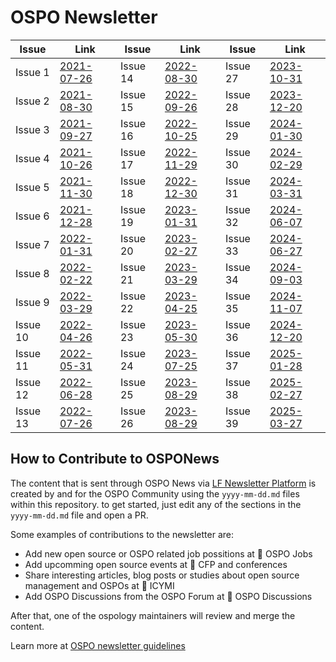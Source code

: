 # OSPO Newsletter

| **Issue** | **Link**                                                                                               | **Issue** | **Link**                                                                                               | **Issue** | **Link**                                                                                               |
|-----------|--------------------------------------------------------------------------------------------------------|-----------|--------------------------------------------------------------------------------------------------------|-----------|--------------------------------------------------------------------------------------------------------|
| Issue 1   | [2021-07-26](https://github.com/todogroup/ospology/blob/main/newsletter/2021-07-26.md)                 | Issue 14  | [2022-08-30](https://github.com/todogroup/ospology/blob/main/newsletter/2022-08-30.md)                 | Issue 27  | [2023-10-31](https://github.com/todogroup/ospology/blob/main/newsletter/2023-10-31.md)                 |
| Issue 2   | [2021-08-30](https://github.com/todogroup/ospology/blob/main/newsletter/2021-08-30.md)                 | Issue 15  | [2022-09-26](https://github.com/todogroup/ospology/blob/main/newsletter/2022-09-26.md)                 | Issue 28  | [2023-12-20](https://github.com/todogroup/ospology/blob/main/newsletter/2023-12-20.md)                 |
| Issue 3   | [2021-09-27](https://github.com/todogroup/ospology/blob/main/newsletter/2021-09-27.md)                 | Issue 16  | [2022-10-25](https://github.com/todogroup/ospology/blob/main/newsletter/2022-10-25.md)                 | Issue 29  | [2024-01-30](https://github.com/todogroup/ospology/blob/main/newsletter/2024-01-30.md)                 |
| Issue 4   | [2021-10-26](https://github.com/todogroup/ospology/blob/main/newsletter/2021-10-26.md)                 | Issue 17  | [2022-11-29](https://github.com/todogroup/ospology/blob/main/newsletter/2022-11-29.md)                 | Issue 30  | [2024-02-29](https://github.com/todogroup/ospology/blob/main/newsletter/2024-02-29.md)                 |
| Issue 5   | [2021-11-30](https://github.com/todogroup/ospology/blob/main/newsletter/2021-11-30.md)                 | Issue 18  | [2022-12-30](https://github.com/todogroup/ospology/blob/main/newsletter/2022-12-30.md)                 | Issue 31  | [2024-03-31](https://github.com/todogroup/ospology/blob/main/newsletter/2024-03-31.md)                 |
| Issue 6   | [2021-12-28](https://github.com/todogroup/ospology/blob/main/newsletter/2021-12-28.md)                 | Issue 19  | [2023-01-31](https://github.com/todogroup/ospology/blob/main/newsletter/2023-01-31.md)                 | Issue 32  | [2024-06-07](https://github.com/todogroup/ospology/blob/main/newsletter/2024-06-07.md)                 |
| Issue 7   | [2022-01-31](https://github.com/todogroup/ospology/blob/main/newsletter/2022-01-31.md)                 | Issue 20  | [2023-02-27](https://github.com/todogroup/ospology/blob/main/newsletter/2023-02-27.md)                 | Issue 33  | [2024-06-27](https://github.com/todogroup/ospology/blob/main/newsletter/2024-06-27.md)                 |
| Issue 8   | [2022-02-22](https://github.com/todogroup/ospology/blob/main/newsletter/2022-02-22.md)                 | Issue 21  | [2023-03-29](https://github.com/todogroup/ospology/blob/main/newsletter/2023-03-29.md)                 | Issue 34  | [2024-09-03](https://github.com/todogroup/ospology/blob/main/newsletter/2024-09-03.md)                 |
| Issue 9   | [2022-03-29](https://github.com/todogroup/ospology/blob/main/newsletter/2022-03-29.md)                 | Issue 22  | [2023-04-25](https://github.com/todogroup/ospology/blob/main/newsletter/2023-04-25.md)                 | Issue 35  | [2024-11-07](https://github.com/todogroup/ospology/blob/main/newsletter/2024-11-07.md)                 |
| Issue 10  | [2022-04-26](https://github.com/todogroup/ospology/blob/main/newsletter/2022-04-26.md)                 | Issue 23  | [2023-05-30](https://github.com/todogroup/ospology/blob/main/newsletter/2023-05-30.md)                 | Issue 36  | [2024-12-20](https://github.com/todogroup/ospology/blob/main/newsletter/2024-12-20.md)                 |
| Issue 11  | [2022-05-31](https://github.com/todogroup/ospology/blob/main/newsletter/2022-05-31.md)                 | Issue 24  | [2023-07-25](https://github.com/todogroup/ospology/blob/main/newsletter/2023-07-25.md)                 | Issue 37  | [2025-01-28](https://github.com/todogroup/ospology/blob/main/newsletter/2025-01-28.md)                 |
| Issue 12  | [2022-06-28](https://github.com/todogroup/ospology/blob/main/newsletter/2022-06-28.md)                 | Issue 25  | [2023-08-29](https://github.com/todogroup/ospology/blob/main/newsletter/2023-08-29.md)                 | Issue 38  | [2025-02-27](https://github.com/todogroup/ospology/blob/main/newsletter/2025-02-27.md)                 |
| Issue 13  | [2022-07-26](https://github.com/todogroup/ospology/blob/main/newsletter/2022-07-26.md)                 | Issue 26  | [2023-08-29](https://github.com/todogroup/ospology/blob/main/newsletter/2023-08-29.md)                 | Issue 39  | [2025-03-27](https://github.com/todogroup/ospology/blob/main/newsletter/2025-03-27.md)                 |

## How to Contribute to OSPONews

The content that is sent through OSPO News via [LF Newsletter Platform](https://todogroup.org/community/osponews/) is created by and for the OSPO Community using the `yyyy-mm-dd.md` files within this repository. to get started, just edit any of the sections in the `yyyy-mm-dd.md` file and open a PR. 

Some examples of contributions to the newsletter are:

* Add new open source or OSPO related job possitions at 🧳 OSPO Jobs
* Add upcomming open source events at 🚀 CFP and conferences
* Share interesting articles, blog posts or studies about open source management and OSPOs at 📌 ICYMI
* Add OSPO Discussions from the OSPO Forum at 🙋 OSPO Discussions

After that, one of the ospology maintainers will review and merge the content.

Learn more at [OSPO newsletter guidelines](https://github.com/todogroup/ospology/blob/main/newsletter/newsletter-guidelines.md)
